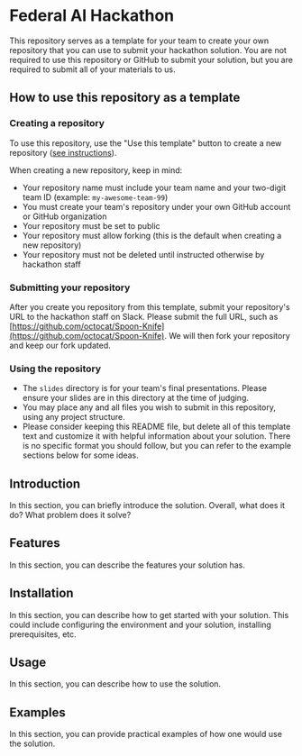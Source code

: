 # Federal AI Hackathon

This repository serves as a template for your team to create your own repository that you can use to submit your hackathon solution. You are not required to use this repository or GitHub to submit your solution, but you are required to submit all of your materials to us.

## How to use this repository as a template

### Creating a repository

To use this repository, use the "Use this template" button to create a new repository ([see instructions](https://docs.github.com/en/repositories/creating-and-managing-repositories/creating-a-repository-from-a-template)).

When creating a new repository, keep in mind:

* Your repository name must include your team name and your two-digit team ID (example: `my-awesome-team-99`)
* You must create your team's repository under your own GitHub account or GitHub organization
* Your repository must be set to public
* Your repository must allow forking (this is the default when creating a new repository)
* Your repository must not be deleted until instructed otherwise by hackathon staff

### Submitting your repository

After you create you repository from this template, submit your repository's URL to the hackathon staff on Slack. Please submit the full URL, such as [https://github.com/octocat/Spoon-Knife](https://github.com/octocat/Spoon-Knife). We will then fork your repository and keep our fork updated.

### Using the repository

* The `slides` directory is for your team's final presentations. Please ensure your slides are in this directory at the time of judging.
* You may place any and all files you wish to submit in this repository, using any project structure.
* Please consider keeping this README file, but delete all of this template text and customize it with helpful information about your solution. There is no specific format you should follow, but you can refer to the example sections below for some ideas.

## Introduction

In this section, you can briefly introduce the solution. Overall, what does it do? What problem does it solve?

## Features

In this section, you can describe the features your solution has.

## Installation

In this section, you can describe how to get started with your solution. This could include configuring the environment and your solution, installing prerequisites, etc.

## Usage

In this section, you can describe how to use the solution.

## Examples

In this section, you can provide practical examples of how one would use the solution.
